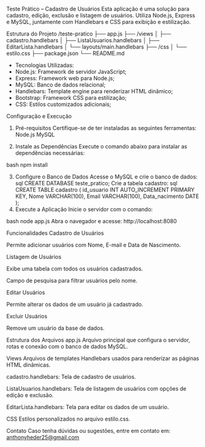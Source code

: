 Teste Prático – Cadastro de Usuários
Esta aplicação é uma solução para cadastro, edição, exclusão e listagem de usuários. Utiliza Node.js, Express e MySQL, juntamente com Handlebars e CSS para exibição e estilização.

Estrutura do Projeto
/teste-pratico
  ├── app.js
  ├── /views
  │     ├── cadastro.handlebars
  │     ├── ListaUsuarios.handlebars
  │     ├── EditarLista.handlebars
  │     └── layouts/main.handlebars
  ├── /css
  │     └── estilo.css
  ├── package.json
  └── README.md
- Tecnologias Utilizadas:
- Node.js: Framework de servidor JavaScript;
- Express: Framework web para Node.js;
- MySQL: Banco de dados relacional;
- Handlebars: Template engine para renderizar HTML dinâmico;
- Bootstrap: Framework CSS para estilização;
- CSS: Estilos customizados adicionais;

Configuração e Execução
1. Pré-requisitos
Certifique-se de ter instaladas as seguintes ferramentas:
Node.js
MySQL

2. Instale as Dependências
Execute o comando abaixo para instalar as dependências necessárias:

bash
npm install

3. Configure o Banco de Dados
Acesse o MySQL e crie o banco de dados:
sql
CREATE DATABASE teste_pratico;
Crie a tabela cadastro:
sql
CREATE TABLE cadastro (
    id_usuario INT AUTO_INCREMENT PRIMARY KEY,
    Nome VARCHAR(100),
    Email VARCHAR(100),
    Data_nacimento DATE
);
4. Execute a Aplicação
Inicie o servidor com o comando:

bash
node app.js
Abra o navegador e acesse: http://localhost:8080

Funcionalidades
Cadastro de Usuários

Permite adicionar usuários com Nome, E-mail e Data de Nascimento.

Listagem de Usuários

Exibe uma tabela com todos os usuários cadastrados.

Campo de pesquisa para filtrar usuários pelo nome.

Editar Usuários

Permite alterar os dados de um usuário já cadastrado.

Excluir Usuários

Remove um usuário da base de dados.

Estrutura dos Arquivos
app.js
Arquivo principal que configura o servidor, rotas e conexão com o banco de dados MySQL.

Views
Arquivos de templates Handlebars usados para renderizar as páginas HTML dinâmicas.

cadastro.handlebars: Tela de cadastro de usuários.

ListaUsuarios.handlebars: Tela de listagem de usuários com opções de edição e exclusão.

EditarLista.handlebars: Tela para editar os dados de um usuário.

CSS
Estilos personalizados no arquivo estilo.css.

Contato
Caso tenha dúvidas ou sugestões, entre em contato em: anthonyheder25@gmail.com
